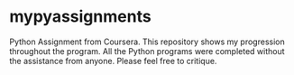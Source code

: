 # mypyassignments
Python Assignment from Coursera. This repository shows my progression throughout the program. All the Python programs were completed without the assistance from anyone. Please feel free to critique. 
